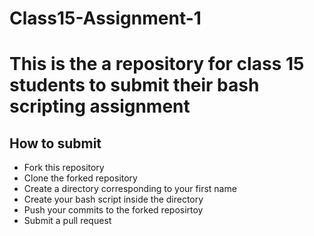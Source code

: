 # Class15-Assignment-1
# This is the a repository for class 15 students to submit their bash scripting assignment

## How to submit
- Fork this repository
- Clone the forked repository
- Create a directory corresponding to your first name
- Create your bash script inside the directory
- Push your commits to the forked reposirtoy
- Submit a pull request
